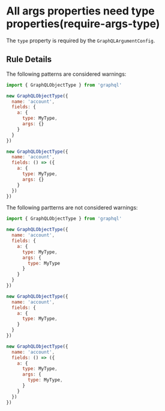 # All args properties need type properties(require-args-type)

The `type` property is required by the `GraphQLArgumentConfig`.

## Rule Details

The following patterns are considered warnings:

```js
import { GraphQLObjectType } from 'graphql'

new GraphQLObjectType({
  name: 'account',
  fields: {
    a: {
      type: MyType,
      args: {}
    }
  }
})

new GraphQLObjectType({
  name: 'account',
  fields: () => ({
    a: {
      type: MyType,
      args: {}
    }
  })
})
```

The following partterns are not considered warnings:

```js
import { GraphQLObjectType } from 'graphql'

new GraphQLObjectType({
  name: 'account',
  fields: {
    a: {
      type: MyType,
      args: {
        type: MyType
      }
    }
  }
})

new GraphQLObjectType({
  name: 'account',
  fields: {
    a: {
      type: MyType,
    }
  }
})

new GraphQLObjectType({
  name: 'account',
  fields: () => ({
    a: {
      type: MyType,
      args: {
        type: MyType,
      }
    }
  })
})

```

